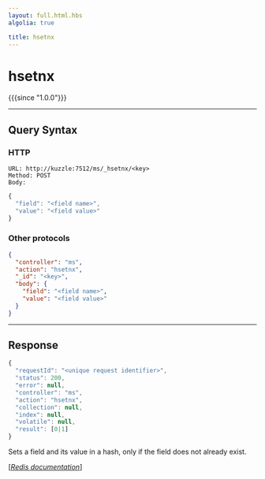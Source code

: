 ```yaml
---
layout: full.html.hbs
algolia: true

title: hsetnx
---
```


# hsetnx

{{{since "1.0.0"}}}



---

## Query Syntax

### HTTP

```http
URL: http://kuzzle:7512/ms/_hsetnx/<key>
Method: POST  
Body:
```


```js
{
  "field": "<field name>",
  "value": "<field value>"
}
```



### Other protocols


```json
{
  "controller": "ms",
  "action": "hsetnx",
  "_id": "<key>",
  "body": {
    "field": "<field name>",
    "value": "<field value>"
  }
}
```

---

## Response

```javascript
{
  "requestId": "<unique request identifier>",
  "status": 200,
  "error": null,
  "controller": "ms",
  "action": "hsetnx",
  "collection": null,
  "index": null,
  "volatile": null,
  "result": [0|1]
}
```

Sets a field and its value in a hash, only if the field does not already exist.

[[_Redis documentation_]](https://redis.io/commands/hsetnx)
